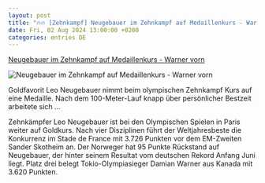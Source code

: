 ```yaml
---
layout: post
title: "🔥🔥 [Zehnkampf] Neugebauer im Zehnkampf auf Medaillenkurs - Warner vorn"
date: Fri, 02 Aug 2024 13:00:00 +0200
categories: entries DE
---
```

[Neugebauer im Zehnkampf auf Medaillenkurs - Warner vorn](https://ga.de/sport/olympia2024/neugebauer-im-zehnkampf-auf-medaillenkurs-warner-vorn_aid-117211185)

![Neugebauer im Zehnkampf auf Medaillenkurs - Warner vorn](https://ga.de/imgs/93/2/0/8/7/6/4/1/7/7/tok_f8c3e7804dec309b893228b0e7e8ed32/w1200_h630_x768_y1041_wst3r7ph2f-v5-ax-s2048-b453cc8182d30e36.jpeg)

Goldfavorit Leo Neugebauer nimmt beim olympischen Zehnkampf Kurs auf eine Medaille. Nach dem 100-Meter-Lauf knapp über persönlicher Bestzeit arbeitete sich ...

Zehnkämpfer Leo Neugebauer ist bei den Olympischen Spielen in Paris weiter auf Goldkurs. Nach vier Disziplinen führt der Weltjahresbeste die Konkurrenz im Stade de France mit 3.726 Punkten vor dem EM-Zweiten Sander Skotheim an. Der Norweger hat 95 Punkte Rückstand auf Neugebauer, der hinter seinem Resultat vom deutschen Rekord Anfang Juni liegt. Platz drei belegt Tokio-Olympiasieger Damian Warner aus Kanada mit 3.620 Punkten.

